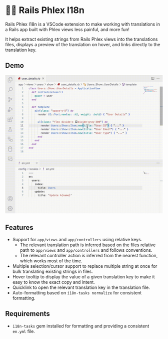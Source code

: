# 💎🌐 Rails Phlex I18n

Rails Phlex I18n is a VSCode extension to make working with translations in a Rails app built with Phlex views less painful, and more fun!

It helps extract existing strings from Rails Phlex views into the translations files, displays a preview of the translation on hover, and links directly to the translation key.

## Demo

![demo](/assets/demo.gif)

## Features

- Support for `app/views` and `app/controllers` using relative keys.
  - The relevant translation path is inferred based on the files relative path to `app/views` and `app/controllers` and follows conventions.
  - The relevant controller action is inferred from the nearest function, which works most of the time.
- Multiple selection/cursor support to replace multiple string at once for bulk translating existing strings in files.
- Hover tooltip to display the value of a given translation key to make it easy to know the exact copy and intent.
- Quicklink to open the relevant translation key in the translation file.
- Auto-formatting based on `i18n-tasks normalize` for consistent formatting.

## Requirements

- `i18n-tasks` gem installed for formatting and providing a consistent `en.yml` file.
